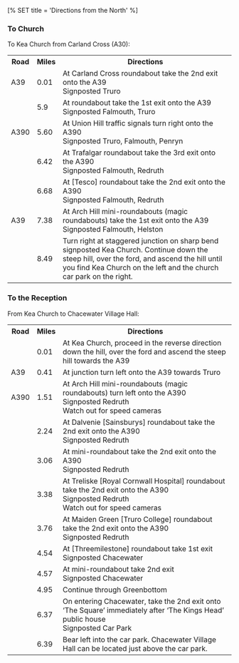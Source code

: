 [% SET title = 'Directions from the North' %]

### To Church ###

To Kea Church from Carland Cross (A30):

<table>
  <tr>
    <th>Road
    <th>Miles
    <th>Directions
  <tr>
    <td>A39
    <td>0.01
    <td>At Carland Cross roundabout take the 2nd exit onto the A39
      <br>Signposted Truro
  <tr>
    <td>
    <td>5.9
    <td>At roundabout take the 1st exit onto the A39
      <br>Signposted Falmouth, Truro
  <tr>
    <td>A390
    <td>5.60
    <td>At Union Hill traffic signals turn right onto the A390
      <br>Signposted Truro, Falmouth, Penryn
  <tr>
    <td>
    <td>6.42
    <td>At Trafalgar roundabout take the 3rd exit onto the A390
      <br>Signposted Falmouth, Redruth
  <tr>
    <td>
    <td>6.68
    <td>At [Tesco] roundabout take the 2nd exit onto the A390
      <br>Signposted Falmouth, Redruth
  <tr>
    <td>A39
    <td>7.38
    <td>At Arch Hill mini-roundabouts (magic roundabouts) take the 1st exit
      onto the A39
      <br>Signposted Falmouth, Helston
  <tr>
    <td>
    <td>8.49
    <td>Turn right at staggered junction on sharp bend signposted Kea Church.
      Continue down the steep hill, over the ford, and ascend the hill until
      you find Kea Church on the left and the church car park on the right.
</table>

### To the Reception ###

From Kea Church to Chacewater Village Hall:

<table>
  <tr>
    <th>Road
    <th>Miles
    <th>Directions
  <tr>
    <td>
    <td>0.01
    <td>At Kea Church, proceed in the reverse direction down the hill, over the
      ford and ascend the steep hill towards the A39
  <tr>
    <td>A39
    <td>0.41
    <td>At junction turn left onto the A39 towards Truro
  <tr>
    <td>A390
    <td>1.51
    <td>At Arch Hill mini-roundabouts (magic roundabouts) turn left onto the
      A390
      <br>Signposted Redruth
      <br>Watch out for speed cameras
  <tr>
    <td>
    <td>2.24
    <td>At Dalvenie [Sainsburys] roundabout take the 2nd exit onto the A390
      <br>Signposted Redruth
  <tr>
    <td>
    <td>3.06
    <td>At mini-roundabout take the 2nd exit onto the A390
      <br>Signposted Redruth
  <tr>
    <td>
    <td>3.38
    <td>At Treliske [Royal Cornwall Hospital] roundabout take the 2nd exit onto
      the A390
      <br>Signposted Redruth
      <br>Watch out for speed cameras
  <tr>
    <td>
    <td>3.76
    <td>At Maiden Green [Truro College] roundabout take the 2nd exit onto the
      A390
      <br>Signposted Redruth
  <tr>
    <td>
    <td>4.54
    <td>At [Threemilestone] roundabout take 1st exit
      <br>Signposted Chacewater
  <tr>
    <td>
    <td>4.57
    <td>At mini-roundabout take 2nd exit
      <br>Signposted Chacewater
  <tr>
    <td>
    <td>4.95
    <td>Continue through Greenbottom
  <tr>
    <td>
    <td>6.37
    <td>On entering Chacewater, take the 2nd exit onto ‘The Square’ immediately
      after ‘The Kings Head’ public house
      <br>Signposted Car Park
  <tr>
    <td>
    <td>6.39
    <td>Bear left into the car park.  Chacewater Village Hall can be located
      just above the car park.
</table>
